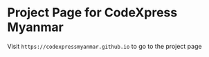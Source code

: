# Project Page for CodeXpress Myanmar
Visit `https://codexpressmyanmar.github.io` to go to the project page
